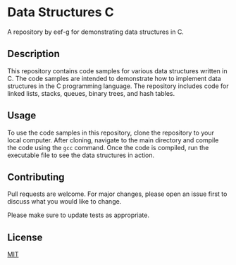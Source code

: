 # Data Structures C
A repository by eef-g for demonstrating data structures in C.

## Description
This repository contains code samples for various data structures written in C.  The code samples are intended to demonstrate how to implement data structures in the C programming language.  The repository includes code for linked lists, stacks, queues, binary trees, and hash tables.

## Usage
To use the code samples in this repository, clone the repository to your local computer.  After cloning, navigate to the main directory and compile the code using the `gcc` command.  Once the code is compiled, run the executable file to see the data structures in action.

## Contributing
Pull requests are welcome. For major changes, please open an issue first to discuss what you would like to change.

Please make sure to update tests as appropriate.

## License
[MIT](https://choosealicense.com/licenses/mit/)
